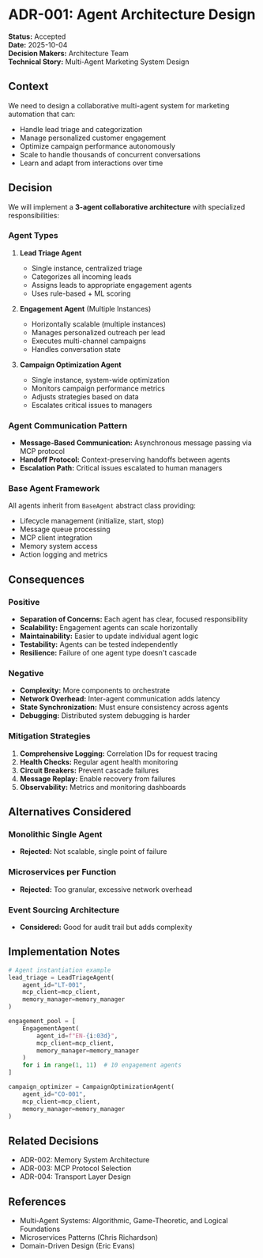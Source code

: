 # ADR-001: Agent Architecture Design

**Status:** Accepted  
**Date:** 2025-10-04  
**Decision Makers:** Architecture Team  
**Technical Story:** Multi-Agent Marketing System Design

## Context

We need to design a collaborative multi-agent system for marketing automation that can:
- Handle lead triage and categorization
- Manage personalized customer engagement
- Optimize campaign performance autonomously
- Scale to handle thousands of concurrent conversations
- Learn and adapt from interactions over time

## Decision

We will implement a **3-agent collaborative architecture** with specialized responsibilities:

### Agent Types

1. **Lead Triage Agent**
   - Single instance, centralized triage
   - Categorizes all incoming leads
   - Assigns leads to appropriate engagement agents
   - Uses rule-based + ML scoring

2. **Engagement Agent** (Multiple Instances)
   - Horizontally scalable (multiple instances)
   - Manages personalized outreach per lead
   - Executes multi-channel campaigns
   - Handles conversation state

3. **Campaign Optimization Agent**
   - Single instance, system-wide optimization
   - Monitors campaign performance metrics
   - Adjusts strategies based on data
   - Escalates critical issues to managers

### Agent Communication Pattern

- **Message-Based Communication:** Asynchronous message passing via MCP protocol
- **Handoff Protocol:** Context-preserving handoffs between agents
- **Escalation Path:** Critical issues escalated to human managers

### Base Agent Framework

All agents inherit from `BaseAgent` abstract class providing:
- Lifecycle management (initialize, start, stop)
- Message queue processing
- MCP client integration
- Memory system access
- Action logging and metrics

## Consequences

### Positive

- **Separation of Concerns:** Each agent has clear, focused responsibility
- **Scalability:** Engagement agents can scale horizontally
- **Maintainability:** Easier to update individual agent logic
- **Testability:** Agents can be tested independently
- **Resilience:** Failure of one agent type doesn't cascade

### Negative

- **Complexity:** More components to orchestrate
- **Network Overhead:** Inter-agent communication adds latency
- **State Synchronization:** Must ensure consistency across agents
- **Debugging:** Distributed system debugging is harder

### Mitigation Strategies

1. **Comprehensive Logging:** Correlation IDs for request tracing
2. **Health Checks:** Regular agent health monitoring
3. **Circuit Breakers:** Prevent cascade failures
4. **Message Replay:** Enable recovery from failures
5. **Observability:** Metrics and monitoring dashboards

## Alternatives Considered

### Monolithic Single Agent
- **Rejected:** Not scalable, single point of failure

### Microservices per Function
- **Rejected:** Too granular, excessive network overhead

### Event Sourcing Architecture
- **Considered:** Good for audit trail but adds complexity

## Implementation Notes

```python
# Agent instantiation example
lead_triage = LeadTriageAgent(
    agent_id="LT-001",
    mcp_client=mcp_client,
    memory_manager=memory_manager
)

engagement_pool = [
    EngagementAgent(
        agent_id=f"EN-{i:03d}",
        mcp_client=mcp_client,
        memory_manager=memory_manager
    )
    for i in range(1, 11)  # 10 engagement agents
]

campaign_optimizer = CampaignOptimizationAgent(
    agent_id="CO-001",
    mcp_client=mcp_client,
    memory_manager=memory_manager
)
```

## Related Decisions

- ADR-002: Memory System Architecture
- ADR-003: MCP Protocol Selection
- ADR-004: Transport Layer Design

## References

- Multi-Agent Systems: Algorithmic, Game-Theoretic, and Logical Foundations
- Microservices Patterns (Chris Richardson)
- Domain-Driven Design (Eric Evans)